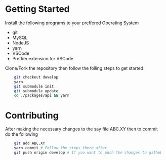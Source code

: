 # Getting Started

Install the following programs to your preffered Operating System

-   git
-   MySQL
-   NodeJS
-   yarn
-   VSCode
-   Prettier extension for VSCode

Clone/Fork the repository then follow the folling steps to get started

```bash
    git checkout develop
    yarn
    git submodule init
    git submodule update
    cd ./packages/api && yarn
```

# Contributing

After making the necessary changes to the say file ABC.XY then to commit do the following

```bash
    git add ABC.XY
    yarn commit # Follow the steps there after
    git push origin develop # If you want to push the changes to github
```
